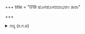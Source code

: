+++
title = "019 ಹೊಳೆಹೊಳೆದವಾಭರಣ ತಾರಾ"

+++

<details><summary>ಗದ್ಯ (ಕ.ಗ.ಪ) </summary>

19. ಕರ್ಣನು ತೊಟ್ಟ ಆಭರಣಗಳು ನಕ್ಷತ್ರಗಳಂತೆ ಥಳಥಳ ಹೊಳೆದವು. ಪೂರ್ಣಚಂದ್ರನಂತೆ ಅವನ ದೇಹದ ಕಾಂತಿಯು ಸಮಗ್ರ ದಿಗ್ದೇಶವನ್ನೇ ತುಂಬಿ ಹೊಳೆಯುತ್ತಿತ್ತು. ಆತನ ಉಕ್ಕುತ್ತಿರುವ ಶೌರ್ಯ, ಸಾಹಸಗಳ ಸೂರ್ಯ ಪ್ರಕಾಶವು ಮೂರು ಲೋಕದೊಳಗೂ ಬೆಳಗುತ್ತಿತ್ತು. ತೇಜಸ್ಸಿನಿಂದ ಕರ್ಣನು ಶೋಭಿಸಿದನು.
</details>
